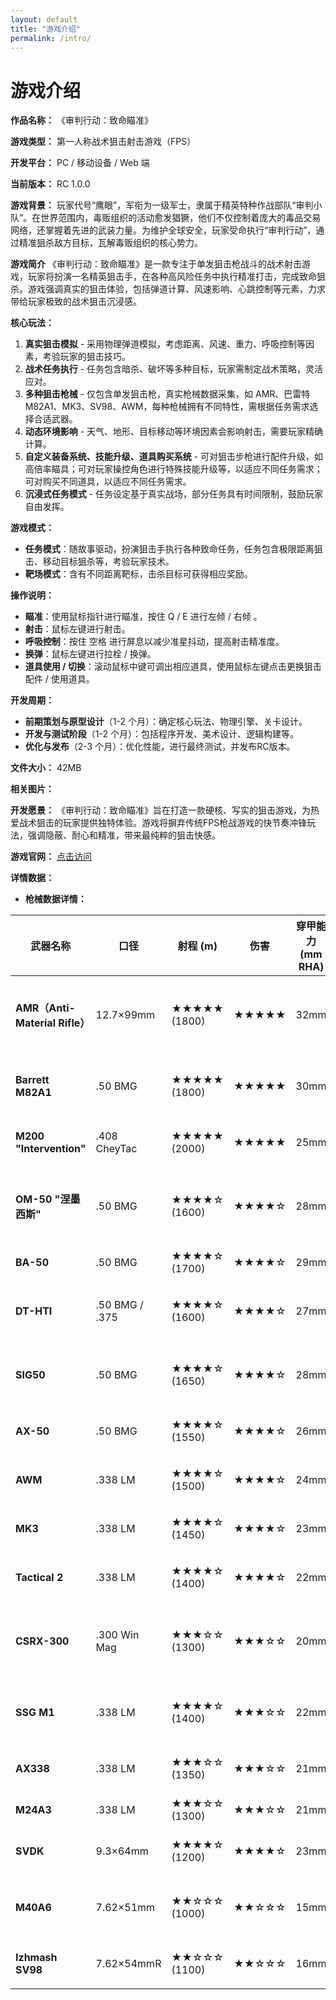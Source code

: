 ```yaml
---
layout: default
title: "游戏介绍"
permalink: /intro/
---
```


# 游戏介绍

**作品名称：**
《审判行动：致命瞄准》

**游戏类型：**
第一人称战术狙击射击游戏（FPS）

**开发平台：**
PC / 移动设备 / Web 端

**当前版本：**
RC 1.0.0

**游戏背景：**
玩家代号“鹰眼”，军衔为一级军士，隶属于精英特种作战部队“审判小队”。在世界范围内，毒贩组织的活动愈发猖獗，他们不仅控制着庞大的毒品交易网络，还掌握着先进的武装力量。为维护全球安全，玩家受命执行“审判行动”，通过精准狙杀敌方目标，瓦解毒贩组织的核心势力。

**游戏简介**
《审判行动：致命瞄准》是一款专注于单发狙击枪战斗的战术射击游戏，玩家将扮演一名精英狙击手，在各种高风险任务中执行精准打击，完成致命狙杀。游戏强调真实的狙击体验，包括弹道计算、风速影响、心跳控制等元素，力求带给玩家极致的战术狙击沉浸感。

**核心玩法：**

1. **真实狙击模拟** - 采用物理弹道模拟，考虑距离、风速、重力、呼吸控制等因素，考验玩家的狙击技巧。
2. **战术任务执行** - 任务包含暗杀、破坏等多种目标，玩家需制定战术策略，灵活应对。
3. **多种狙击枪械** - 仅包含单发狙击枪，真实枪械数据采集，如 AMR、巴雷特 M82A1、MK3、SV98、AWM，每种枪械拥有不同特性，需根据任务需求选择合适武器。
4. **动态环境影响** - 天气、地形、目标移动等环境因素会影响射击，需要玩家精确计算。
5. **自定义装备系统、技能升级、道具购买系统** - 可对狙击步枪进行配件升级，如高倍率瞄具；可对玩家操控角色进行特殊技能升级等，以适应不同任务需求；可对购买不同道具，以适应不同任务需求。
6. **沉浸式任务模式** - 任务设定基于真实战场，部分任务具有时间限制，鼓励玩家自由发挥。

**游戏模式：**

- **任务模式**：随故事驱动，扮演狙击手执行各种致命任务，任务包含极限距离狙击、移动目标狙杀等，考验玩家技术。
- **靶场模式**：含有不同距离靶标，击杀目标可获得相应奖励。

**操作说明：**

- **瞄准**：使用鼠标指针进行瞄准，按住 Q / E 进行左倾 / 右倾 。
- **射击**：鼠标左键进行射击。
- **呼吸控制**：按住 空格 进行屏息以减少准星抖动，提高射击精准度。
- **换弹**：鼠标左键进行拉栓 / 换弹。
- **道具使用 / 切换**：滚动鼠标中键可调出相应道具，使用鼠标左键点击更换狙击配件 / 使用道具。

**开发周期：**

- **前期策划与原型设计**（1-2 个月）：确定核心玩法、物理引擎、关卡设计。
- **开发与测试阶段**（1-2 个月）：包括程序开发、美术设计、逻辑构建等。
- **优化与发布**（2-3 个月）：优化性能，进行最终测试，并发布RC版本。

**文件大小：** 42MB

**相关图片：**

**开发愿景：**
《审判行动：致命瞄准》旨在打造一款硬核、写实的狙击游戏，为热爱战术狙击的玩家提供独特体验。游戏将摒弃传统FPS枪战游戏的快节奏冲锋玩法，强调隐蔽、耐心和精准，带来最纯粹的狙击快感。

**游戏官网：** [点击访问](https://tactgame.github.io/)

**详情数据：**

- **枪械数据详情：**

| 武器名称                         | 口径             | 射程 (m)       | 伤害    | 穿甲能力 (mm RHA) | 弹匣容量       | 标准子弹装填 | 后坐力 (N) | 弹头速度 (m/s) | 品质  | 备注                    |
| ---------------------------- | -------------- | ------------ | ----- | ------------- | ---------- | ------ | ------- | ------------- | ---- | --------------------- |
| **AMR（Anti-Material Rifle）** | 12.7×99mm      | ★★★★★ (1800) | ★★★★★ | 32mm          | ★★☆☆☆ (5)  | ★★★☆☆  | 1200    | 900           | 金色  | 反器材步枪，极高穿甲能力，超强后坐力    |
| **Barrett M82A1**            | .50 BMG        | ★★★★★ (1800) | ★★★★★ | 30mm          | ★★★★★ (10) | ★★★★☆  | 1100    | 850           | 金色  | 半自动，超强穿甲，极高后坐力        |
| **M200 "Intervention"**      | .408 CheyTac   | ★★★★★ (2000) | ★★★★★ | 25mm          | ★★★☆☆ (7)  | ★★★★☆  | 900     | 910           | 金色  | 射程最远，精准度顶级            |
| **OM-50 "涅墨西斯"**             | .50 BMG        | ★★★★☆ (1600) | ★★★★☆ | 28mm          | ★★☆☆☆ (5)  | ★★★☆☆  | 1000    | 880           | 紫色  | 栓动版.50 BMG，精准度高，后坐力略低 |
| **BA-50**                    | .50 BMG        | ★★★★☆ (1700) | ★★★★☆ | 29mm          | ★★☆☆☆ (5)  | ★★★☆☆  | 1050    | 870           | 紫色  | 大威力狙击步枪               |
| **DT-HTI**                   | .50 BMG / .375 | ★★★★☆ (1600) | ★★★★☆ | 27mm          | ★★☆☆☆ (5)  | ★★★☆☆  | 950     | 890           | 紫色  | 可更换.375 Cheytac，精度高   |
| **SIG50**                    | .50 BMG        | ★★★★☆ (1650) | ★★★★☆ | 28mm          | ★★☆☆☆ (5)  | ★★★☆☆  | 970     | 860           | 紫色  | 高精准度.50 BMG狙击枪        |
| **AX-50**                    | .50 BMG        | ★★★★☆ (1550) | ★★★★☆ | 26mm          | ★★☆☆☆ (5)  | ★★★☆☆  | 960     | 875           | 紫色  | 瞄准快，穿甲稍逊于M82A1        |
| **AWM**                      | .338 LM        | ★★★★☆ (1500) | ★★★★☆ | 24mm          | ★★☆☆☆ (5)  | ★★★☆☆  | 600     | 890           | 紫色  | 经典狙击枪，高精准度            |
| **MK3**                      | .338 LM        | ★★★★☆ (1450) | ★★★★☆ | 23mm          | ★★☆☆☆ (5)  | ★★★☆☆  | 590     | 880           | 紫色  | 现代化栓动狙击步枪             |
| **Tactical 2**               | .338 LM        | ★★★★☆ (1400) | ★★★★☆ | 22mm          | ★★☆☆☆ (5)  | ★★★☆☆  | 590     | 875           | 紫色  | 专业竞技狙击枪，精准度高          |
| **CSRX-300**                 | .300 Win Mag   | ★★★☆☆ (1300) | ★★★☆☆ | 20mm          | ★★☆☆☆ (5)  | ★★☆☆☆  | 450     | 860           | 蓝色  | 现代化.300狙击步枪，后坐力最低     |
| **SSG M1**                   | .338 LM        | ★★★★☆ (1400) | ★★★☆☆ | 22mm          | ★★★★★ (10) | ★★★☆☆  | 600     | 880           | 蓝色  | 半自动，速射能力强，后坐力可控       |
| **AX338**                    | .338 LM        | ★★★☆☆ (1350) | ★★★☆☆ | 21mm          | ★★☆☆☆ (5)  | ★★★☆☆  | 580     | 870           | 蓝色  | 经典.338步枪，精准度高         |
| **M24A3**                    | .338 LM        | ★★★☆☆ (1300) | ★★★☆☆ | 21mm          | ★★☆☆☆ (5)  | ★★★☆☆  | 570     | 865           | 蓝色  | 美军制式狙击枪               |
| **SVDK**                     | 9.3×64mm       | ★★★★☆ (1200) | ★★★★☆ | 23mm          | ★★★★★ (10) | ★★★☆☆  | 620     | 840           | 蓝色  | 俄式重型狙击枪，半自动           |
| **M40A6**                    | 7.62×51mm      | ★★☆☆☆ (1000) | ★★☆☆☆ | 15mm          | ★★☆☆☆ (5)  | ★★☆☆☆  | 400     | 820           | 白色  | 轻便精准，适合中距离狙击          |
| **Izhmash SV98**             | 7.62×54mmR     | ★★☆☆☆ (1100) | ★★☆☆☆ | 16mm          | ★★★★★ (10) | ★★☆☆☆  | 420     | 830           | 白色  | 俄军狙击枪，精准度高            |


